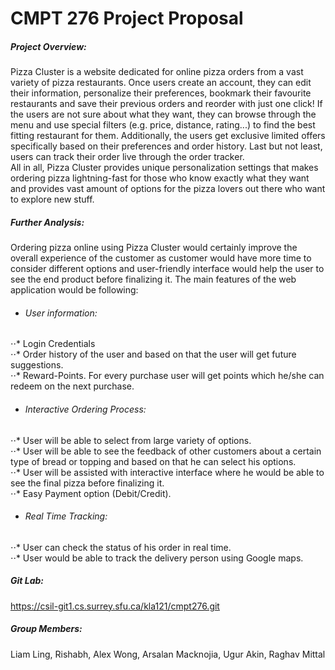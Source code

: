# CMPT 276 Project Proposal  
  
##### Project Overview:  
Pizza Cluster is a website dedicated for online pizza orders from a vast variety of pizza restaurants. Once users create an account, they can edit their information, personalize their preferences, bookmark their favourite restaurants and save their previous orders and reorder with just one click! If the users are not sure about what they want, they can browse through the menu and use special filters (e.g. price, distance, rating...) to find the best fitting restaurant for them. Additionally, the users get exclusive limited offers specifically based on their preferences and order history. Last but not least, users can track their order live through the order tracker.  
All in all, Pizza Cluster provides unique personalization settings that makes ordering pizza lightning-fast for those who know exactly what they want and provides vast amount of options for the pizza lovers out there who want to explore new stuff.
  
##### Further Analysis:  
Ordering pizza online using Pizza Cluster would certainly improve the overall experience of the customer as customer would have more time to consider different options and user-friendly interface would help the user to see the end product before finalizing it. The main features of the web application would be following:  

* ###### User information:  
⋅⋅* Login Credentials  
⋅⋅* Order history of the user and based on that the user will get future suggestions.  
⋅⋅* Reward-Points. For every purchase user will get points which he/she can redeem on the next purchase.  
* ###### Interactive Ordering Process:  
⋅⋅* User will be able to select from large variety of options.  
⋅⋅* User will be able to see the feedback of other customers about a certain type of bread or topping and based on that he can select his options.  
⋅⋅* User will be assisted with interactive interface where he would be able to see the final pizza before finalizing it.  
⋅⋅* Easy Payment option (Debit/Credit).  
* ###### Real Time Tracking:  
⋅⋅* User can check the status of his order in real time.  
⋅⋅* User would be able to track the delivery person using Google maps.  
  
##### Git Lab:
https://csil-git1.cs.surrey.sfu.ca/kla121/cmpt276.git  
   
##### Group Members:
Liam Ling, Rishabh, Alex Wong, Arsalan Macknojia, Ugur Akin, Raghav Mittal  